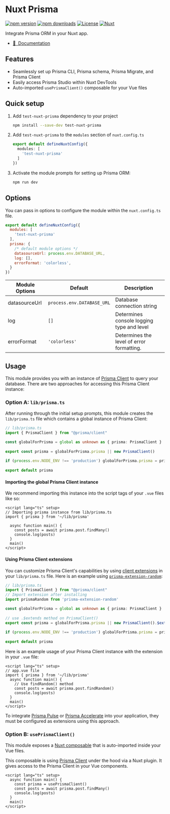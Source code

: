 # Nuxt Prisma

[![npm version][npm-version-src]][npm-version-href]
[![npm downloads][npm-downloads-src]][npm-downloads-href]
[![License][license-src]][license-href]
[![Nuxt][nuxt-src]][nuxt-href]

Integrate Prisma ORM in your Nuxt app.

<!-- - [✨ &nbsp;Release Notes](/CHANGELOG.md) -->
<!-- - [🏀 Online playground](https://stackblitz.com/github/your-org/my-module?file=playground%2Fapp.vue) -->
- [📖 &nbsp;Documentation](https://nuxt-prisma-five.vercel.app/)

## Features

- Seamlessly set up Prisma CLI, Prisma schema, Prisma Migrate, and Prisma Client
- Easily access Prisma Studio within Nuxt DevTools
- Auto-imported `usePrismaClient()` composable for your Vue files

## Quick setup

1. Add `test-nuxt-prisma` dependency to your project

    ```bash
    npm install --save-dev test-nuxt-prisma
    ```

2. Add `test-nuxt-prisma` to the `modules` section of `nuxt.config.ts`

    ```ts
    export default defineNuxtConfig({
      modules: [
        'test-nuxt-prisma'
      ]
    })
    ```

3. Activate the module prompts for setting up Prisma ORM:

    ```bash
    npm run dev
    
    ```

## Options
You can pass in options to configure the module within the `nuxt.config.ts` file.

```js
export default defineNuxtConfig({
  modules: [
    'test-nuxt-prisma'
  ],
  prisma: {
    /* default module options */
    datasourceUrl: process.env.DATABASE_URL,
    log: [],
    errorFormat: 'colorless',
  }
})
```

| **Module Options**    | **Default**                | **Description**                           |
|-----------------------|----------------------------|------------------------------------------ |
| datasourceUrl         | `process.env.DATABASE_URL` | Database connection string                |
| log                   | `[]`                       | Determines console logging type and level |
| errorFormat           | `'colorless'`              | Determines the level of error formatting. |

##  Usage
This module provides you with an instance of [Prisma Client](https://www.prisma.io/docs/orm/reference/prisma-client-reference) to query your database. There are two approaches for accessing this Prisma Client instance:

### Option A: `lib/prisma.ts`
After running through the initial setup prompts, this module creates the `lib/prisma.ts` file which contains a global instance of Prisma Client:

```ts
// lib/prisma.ts 
import { PrismaClient } from "@prisma/client"

const globalForPrisma = global as unknown as { prisma: PrismaClient }
    
export const prisma = globalForPrisma.prisma || new PrismaClient()
    
if (process.env.NODE_ENV !== 'production') globalForPrisma.prisma = prisma
    
export default prisma
```

#### Importing the global Prisma Client instance
We recommend importing this instance into the script tags of your `.vue` files like so: 

```vue
<script lang="ts" setup>
// Importing prisma instance from lib/prisma.ts
import { prisma } from '~/lib/prisma'

  async function main() {
    const posts = await prisma.post.findMany()
    console.log(posts)
  }
  main()
</script>
```

#### Using Prisma Client extensions 
You can customize Prisma Client's capabilities by using [client extensions](https://www.prisma.io/docs/orm/prisma-client/client-extensions) in your `lib/prisma.ts` file. 
Here is an example using [`prisma-extension-random`](https://github.com/nkeil/prisma-extension-random): 

```ts
// lib/prisma.ts 
import { PrismaClient } from "@prisma/client"
// Import extension after installing
import prismaRandom from 'prisma-extension-random'

const globalForPrisma = global as unknown as { prisma: PrismaClient }
    
// use .$extends method on PrismaClient()
export const prisma = globalForPrisma.prisma || new PrismaClient().$extends(prismaRandom())
    
if (process.env.NODE_ENV !== 'production') globalForPrisma.prisma = prisma
    
export default prisma
```

Here is an example usage of your Prisma Client instance with the extension in your `.vue` file: 

```vue
<script lang="ts" setup>
// app.vue file
import { prisma } from '~/lib/prisma'
  async function main() {
    // Use findRandom() method
    const posts = await prisma.post.findRandom() 
    console.log(posts)
  }
  main()
</script>
```
To integrate [Prisma Pulse](https://www.prisma.io/docs/pulse/getting-started) or [Prisma Accelerate](https://www.prisma.io/docs/accelerate/getting-started) into your application, they must be configured as extensions using this approach. 

### Option B: `usePrismaClient()`
This module exposes a [Nuxt composable](https://nuxt.com/docs/guide/directory-structure/composables) that is auto-imported inside your Vue files.

This composable is using [Prisma Client](https://www.prisma.io/docs/orm/reference/prisma-client-reference) under the hood via a Nuxt plugin. It gives access to the Prisma Client in your Vue components. 

```vue
<script lang="ts" setup>
  async function main() {
    const prisma = usePrismaClient()
    const posts = await prisma.post.findMany()
    console.log(posts)
  }
  main()
</script>
```


<!-- Badges -->
[npm-version-src]: https://img.shields.io/npm/v/my-module/latest.svg?style=flat&colorA=020420&colorB=00DC82
[npm-version-href]: https://npmjs.com/package/my-module

[npm-downloads-src]: https://img.shields.io/npm/dm/my-module.svg?style=flat&colorA=020420&colorB=00DC82
[npm-downloads-href]: https://npmjs.com/package/my-module

[license-src]: https://img.shields.io/npm/l/my-module.svg?style=flat&colorA=020420&colorB=00DC82
[license-href]: https://npmjs.com/package/my-module

[nuxt-src]: https://img.shields.io/badge/Nuxt-020420?logo=nuxt.js
[nuxt-href]: https://nuxt.com
